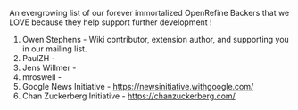 An evergrowing list of our forever immortalized OpenRefine Backers that we LOVE because they help support further development !

1. Owen Stephens - Wiki contributor, extension author, and supporting you in our mailing list.
2. PaulZH -
3. Jens Willmer -
4. mroswell -
5. Google News Initiative - https://newsinitiative.withgoogle.com/
6. Chan Zuckerberg Initiative - https://chanzuckerberg.com/

